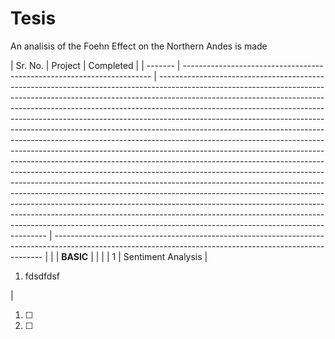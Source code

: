 # Tesis
An analisis of the Foehn Effect on the Northern Andes is made


| Sr. No. | Project                                                                | Completed                                                                                                                                                 |
| ------- | ---------------------------------------------------------------------- | -------------------------------------------------------------------------------------------------------------------------------------------------------------------------------------------------------------------------------------------------------------------------------------------------------------------------------------------------------------------------------------------------------------------------------------------------------------------------------------------------------------------------------------------------------------------------------------------------------------------------------------------------------------------------------------------------------------------------------------------------------------------------------------------------------------------------------------------------------------------------------------------------------------------------------------------------------------------------------------------------------------------------------------------------------------------------------------------------------------------------------------------------------------------------------------- | --------------------------------------------------------------------------------------------------------------------------------------------------------- |
|         | **BASIC**                                                              |                                                                                                                                                                                                                                                                                                                                                                                                                                                                                                                                                                                                                                                                                                                                                                                                                                                                                                                                                                                                                                                                                                                                                                                        |                                                                                                                                                           |
| 1       | Sentiment Analysis                                                     | <ol><li> fdsdfdsf</li></ol>                                                                                                                                                                                                                                                                                                                                                                                                                                                                                                                                                                                                              | <ol><li>&#9744;</li><li>&#9744;                                                                                                                                                                                                                                                                                       
